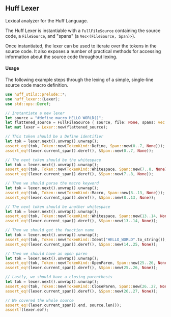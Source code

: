 ## Huff Lexer

Lexical analyzer for the Huff Language.

The Huff Lexer is instantiable with a `FullFileSource` containing the source code, a `FileSource`, and "spans" (a `Vec<(FileSource, Span)>`).

Once instantiated, the lexer can be used to iterate over the tokens in the source code.
It also exposes a number of practical methods for accessing information about the source code
throughout lexing.

#### Usage

The following example steps through the lexing of a simple, single-line source code macro
definition.

```rust
use huff_utils::prelude::*;
use huff_lexer::{Lexer};
use std::ops::Deref;

// Instantiate a new lexer
let source = "#define macro HELLO_WORLD()";
let flattened_source = FullFileSource { source, file: None, spans: vec![] };
let mut lexer = Lexer::new(flattened_source);

// This token should be a Define identifier
let tok = lexer.next().unwrap().unwrap();
assert_eq!(tok, Token::new(TokenKind::Define, Span::new(0..7, None)));
assert_eq!(lexer.current_span().deref(), &Span::new(0..7, None));

// The next token should be the whitespace
let tok = lexer.next().unwrap().unwrap();
assert_eq!(tok, Token::new(TokenKind::Whitespace, Span::new(7..8, None)));
assert_eq!(lexer.current_span().deref(), &Span::new(7..8, None));

// Then we should parse the macro keyword
let tok = lexer.next().unwrap().unwrap();
assert_eq!(tok, Token::new(TokenKind::Macro, Span::new(8..13, None)));
assert_eq!(lexer.current_span().deref(), &Span::new(8..13, None));

// The next token should be another whitespace
let tok = lexer.next().unwrap().unwrap();
assert_eq!(tok, Token::new(TokenKind::Whitespace, Span::new(13..14, None)));
assert_eq!(lexer.current_span().deref(), &Span::new(13..14, None));

// Then we should get the function name
let tok = lexer.next().unwrap().unwrap();
assert_eq!(tok, Token::new(TokenKind::Ident("HELLO_WORLD".to_string()), Span::new(14..25, None)));
assert_eq!(lexer.current_span().deref(), &Span::new(14..25, None));

// Then we should have an open paren
let tok = lexer.next().unwrap().unwrap();
assert_eq!(tok, Token::new(TokenKind::OpenParen, Span::new(25..26, None)));
assert_eq!(lexer.current_span().deref(), &Span::new(25..26, None));

// Lastly, we should have a closing parenthesis
let tok = lexer.next().unwrap().unwrap();
assert_eq!(tok, Token::new(TokenKind::CloseParen, Span::new(26..27, None)));
assert_eq!(lexer.current_span().deref(), &Span::new(26..27, None));

// We covered the whole source
assert_eq!(lexer.current_span().end, source.len());
assert!(lexer.eof);
```
